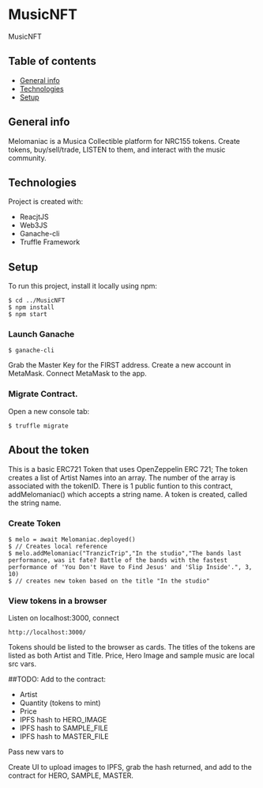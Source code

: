# MusicNFT
MusicNFT 

## Table of contents
* [General info](#general-info)
* [Technologies](#technologies)
* [Setup](#setup)

## General info
Melomaniac is a Musica Collectible platform for NRC155 tokens. Create tokens, buy/sell/trade, LISTEN to them, and interact with the music community.
	
## Technologies
Project is created with:
* ReacjtJS
* Web3JS
* Ganache-cli
* Truffle Framework
	
## Setup
To run this project, install it locally using npm:

```
$ cd ../MusicNFT
$ npm install
$ npm start
```
### Launch Ganache
```
$ ganache-cli
```
Grab the Master Key for the FIRST address. Create a new account in MetaMask. Connect MetaMask to the app.

### Migrate Contract. 
Open a new console tab:
```
$ truffle migrate
```

## About the token
This is a basic ERC721 Token that uses OpenZeppelin ERC 721; The token creates a list of Artist Names into an array. The number of the array is associated with the tokenID. There is 1 public funtion to this contract, addMelomaniac() which accepts a string name. A token is created, called the string name.

### Create Token
```
$ melo = await Melomaniac.deployed()
$ // Creates local reference
$ melo.addMelomaniac("TranzicTrip","In the studio","The bands last performance, was it fate? Battle of the bands with the fastest performance of 'You Don't Have to Find Jesus' and 'Slip Inside'.", 3, 10)
$ // creates new token based on the title "In the studio"
```

### View tokens in a browser
Listen on localhost:3000, connect 
```
http://localhost:3000/
```

Tokens should be listed to the browser as cards. The titles of the tokens are listed as both Artist and Title. Price, Hero Image and sample music are local src vars.

##TODO:
Add to the contract:
* Artist
* Quantity (tokens to mint)
* Price
* IPFS hash to HERO_IMAGE
* IPFS hash to SAMPLE_FILE
* IPFS hash to MASTER_FILE

Pass new vars to <MusicPreviewCard/>

Create UI to upload images to IPFS, grab the hash returned, and add to the contract for HERO, SAMPLE, MASTER.
